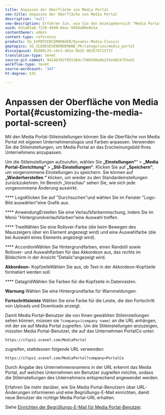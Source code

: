 ```yaml
---
title: Anpassen der Oberfläche von Media Portal
seo-title: Anpassen der Oberfläche von Media Portal
description: 'null'
seo-description: Erfahren Sie, wie Sie den Anzeigebereich "Media Portal"anpassen.
uuid: bd1a65a6-723b-49d0-8eac-849da00e0e1a
contentOwner: admin
content-type: reference
products: SG_EXPERIENCEMANAGER/Dynamic-Media-Classic
geptopics: SG_SCENESEVENONDEMAND_PK/categories/media_portal
discoiquuid: 8b000c25-c9c3-481e-9b25-96257471571f
translation-type: tm+mt
source-git-commit: 9424b392f85536dc75083d0ade255e4824755ed1
workflow-type: tm+mt
source-wordcount: '347'
ht-degree: 53%

---
```



# Anpassen der Oberfläche von Media Portal{#customizing-the-media-portal-screen}

Mit den Media Portal-Stileinstellungen können Sie die Oberfläche von Media Portal mit eigenen Unternehmenslogos und Farben anpassen. Verwenden Sie die Stileinstellungen, um Media Portal an das Erscheinungsbild Ihres Unternehmens anzupassen.

Um die Stileinstellungen aufzurufen, wählen Sie **„Einstellungen“**“ > **„Media Portal-Einrichtung“** > **„Stil-Einstellungen“**. Klicken Sie auf **„Speichern“**, um vorgenommene Einstellungen zu speichern. Sie können auf **„Wiederherstellen “** klicken, um wieder zu den Standardeinstellungen zurückzukehren. Im Bereich „Vorschau“ sehen Sie, wie sich jede vorgenommene Änderung auswirkt.

**** LogoKlicken Sie auf &quot;Durchsuchen&quot;und wählen Sie im Fenster &quot;Logo-Bild auswählen&quot;eine Grafik aus.

**** AnwendungErstellen Sie eine Verlaufsfarbenmischung, indem Sie im Menü &quot;Hintergrundverlaufsfarben&quot;eine Auswahl treffen.

**** TreeWählen Sie eine Rollover-Farbe (die beim Bewegen des Mauszeigers über ein Element angezeigt wird) und eine Auswahlfarbe (die bei Auswahl eines Elements angezeigt wird).

**** AccordionWählen Sie Hintergrundfarben, einen Randstil sowie Rollover- und Auswahlfarben für das Akkordeon aus, das rechts im Bildschirm in der Ansicht &quot;Details&quot;angezeigt wird.

**Akkordeon-** KopfzeileWählen Sie aus, ob Text in der Akkordeon-Kopfzeile formatiert werden soll.

**** DatagridWählen Sie Farben für die Kopfzeile in Datenrasten.

**Warnung** Wählen Sie eine Hintergrundfarbe für Warnmeldungen.

**Fortschrittsleiste** Wählen Sie eine Farbe für die Leiste, die den Fortschritt von Uploads und Downloads anzeigt.

Damit Media Portal-Benutzer die von Ihnen gewählten Stileinstellungen sehen können, müssen sie `?company=(company name)` an die URL anhängen, mit der sie auf Media Portal zugreifen. Um die Stileinstellungen anzuzeigen, müssten Media Portal-Benutzer, die auf das Unternehmen PortalCo unter:

`https://s7sps1.scene7.com/MediaPortal`

zugreifen, stattdessen folgende URL verwenden:

`https://s7sps1.scene7.com/MediaPortal?company=PortalCo`

Durch Angabe des Unternehmensnamens in der URL erkennt das Media Portal, auf welches Unternehmen ein Benutzer zugreifen möchte, sodass die Stileinstellungen des Unternehmens entsprechend angewendet werden.

Erfahren Sie mehr darüber, wie Sie Media Portal-Benutzern über URL-Änderungen informieren und eine Begrüßungs-E-Mail einrichten, damit neue Benutzer die richtige Media Portal-URL erhalten.

Siehe [Einrichten der Begrüßungs-E-Mail für Media Portal-Benutzer](adding-media-portal-users.md#setting_up_the_welcome_e_mail_message_for_media_portal_users).
